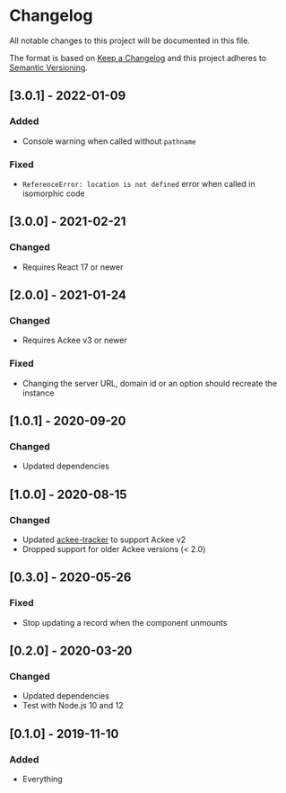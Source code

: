 # Changelog

All notable changes to this project will be documented in this file.

The format is based on [Keep a Changelog](http://keepachangelog.com/en/1.0.0/) and this project adheres to [Semantic Versioning](http://semver.org/spec/v2.0.0.html).

## [3.0.1] - 2022-01-09

### Added

- Console warning when called without `pathname`

### Fixed

- `ReferenceError: location is not defined` error when called in isomorphic code

## [3.0.0] - 2021-02-21

### Changed

- Requires React 17 or newer

## [2.0.0] - 2021-01-24

### Changed

- Requires Ackee v3 or newer

### Fixed

- Changing the server URL, domain id or an option should recreate the instance

## [1.0.1] - 2020-09-20

### Changed

- Updated dependencies

## [1.0.0] - 2020-08-15

### Changed

- Updated [ackee-tracker](https://github.com/electerious/ackee-tracker) to support Ackee v2
- Dropped support for older Ackee versions (< 2.0)

## [0.3.0] - 2020-05-26

### Fixed

- Stop updating a record when the component unmounts

## [0.2.0] - 2020-03-20

### Changed

- Updated dependencies
- Test with Node.js 10 and 12

## [0.1.0] - 2019-11-10

### Added

- Everything